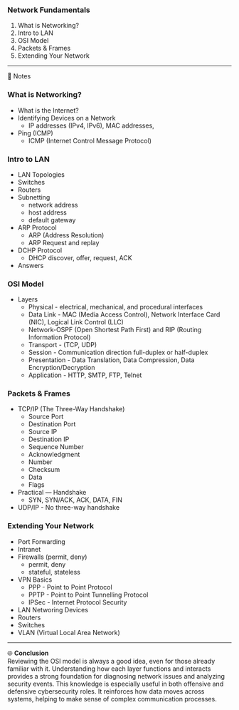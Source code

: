 ### Network Fundamentals
1. What is Networking?
2. Intro to LAN
3. OSI Model
4. Packets & Frames
5. Extending Your Network
---
📝 Notes

### What is Networking?
- What is the Internet?
- Identifying Devices on a Network
  - IP addresses (IPv4, IPv6), MAC addresses,
- Ping (ICMP)
  - ICMP (Internet Control Message Protocol) 
### Intro to LAN
- LAN Topologies
- Switches
- Routers
- Subnetting
  - network address
  - host address
  - default gateway
- ARP Protocol
  - ARP (Address Resolution)
  - ARP Request and replay
- DCHP Protocol
  - DHCP discover, offer, request, ACK
- Answers
### OSI Model
- Layers 
  - Physical - electrical, mechanical, and procedural interfaces
  - Data Link - MAC (Media Access Control), Network Interface Card (NIC), Logical Link Control (LLC)
  - Network-OSPF (Open Shortest Path First) and RIP (Routing Information Protocol)
  - Transport - (TCP, UDP)
  - Session - Communication direction full-duplex or half-duplex
  - Presentation - Data Translation, Data Compression, Data Encryption/Decryption
  - Application - HTTP, SMTP, FTP, Telnet
### Packets & Frames
- TCP/IP (The Three-Way Handshake)
  - Source Port
  - Destination Port
  - Source IP
  - Destination IP
  - Sequence Number
  - Acknowledgment
  - Number
  - Checksum
  - Data
  - Flags
- Practical — Handshake
  - SYN, SYN/ACK, ACK, DATA, FIN
- UDP/IP - No three-way handshake
### Extending Your Network
- Port Forwarding
- Intranet
- Firewalls (permit, deny)
  - permit, deny
  - stateful, stateless
- VPN Basics
  - PPP - Point to Point Protocol
  - PPTP - Point to Point Tunnelling Protocol
  - IPSec - Internet Protocol Security
- LAN Networing Devices
- Routers
- Switches
- VLAN (Virtual Local Area Network)
---
🌐 **Conclusion** </br>
Reviewing the OSI model is always a good idea, even for those already familiar with it. Understanding how each layer functions and interacts provides a strong foundation for diagnosing network issues and analyzing security events. This knowledge is especially useful in both offensive and defensive cybersecurity roles. It reinforces how data moves across systems, helping to make sense of complex communication processes.
